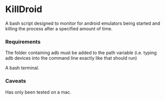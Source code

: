 # KillDroid

A bash script designed to monitor for android emulators being started and killing the process after a specified amount of time.

### Requirements

The folder containing adb must be added to the path variable (i.e. typing adb devices into the command line exactly like that should run)

A bash terminal.

### Caveats

Has only been tested on a mac.

